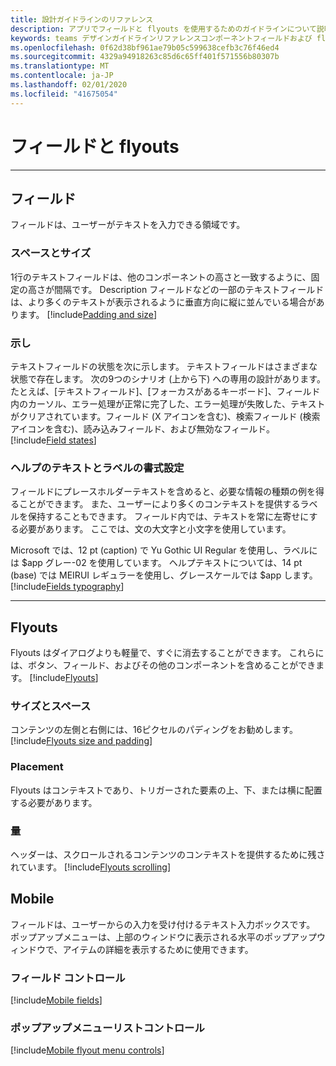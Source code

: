 ```yaml
---
title: 設計ガイドラインのリファレンス
description: アプリでフィールドと flyouts を使用するためのガイドラインについて説明します。
keywords: teams デザインガイドラインリファレンスコンポーネントフィールドおよび flyouts
ms.openlocfilehash: 0f62d38bf961ae79b05c599638cefb3c76f46ed4
ms.sourcegitcommit: 4329a94918263c85d6c65ff401f571556b80307b
ms.translationtype: MT
ms.contentlocale: ja-JP
ms.lasthandoff: 02/01/2020
ms.locfileid: "41675054"
---
```

# <a name="fields-and-flyouts"></a>フィールドと flyouts

---

## <a name="fields"></a>フィールド

フィールドは、ユーザーがテキストを入力できる領域です。

### <a name="padding-and-size"></a>スペースとサイズ

1行のテキストフィールドは、他のコンポーネントの高さと一致するように、固定の高さが間隔です。 Description フィールドなどの一部のテキストフィールドは、より多くのテキストが表示されるように垂直方向に縦に並んでいる場合があります。
[!include[Padding and size](~/includes/design/fields-image-padding.html)]

### <a name="states"></a>示し

テキストフィールドの状態を次に示します。 テキストフィールドはさまざまな状態で存在します。 次の9つのシナリオ (上から下) への専用の設計があります。たとえば、[テキストフィールド]、[フォーカスがあるキーボード]、フィールド内のカーソル、エラー処理が正常に完了した、エラー処理が失敗した、テキストがクリアされています。フィールド (X アイコンを含む)、検索フィールド (検索アイコンを含む)、読み込みフィールド、および無効なフィールド。
[!include[Field states](~/includes/design/fields-image-states.html)]

### <a name="formatting-help-text-and-labels"></a>ヘルプのテキストとラベルの書式設定

フィールドにプレースホルダーテキストを含めると、必要な情報の種類の例を得ることができます。 また、ユーザーにより多くのコンテキストを提供するラベルを保持することもできます。 フィールド内では、テキストを常に左寄せにする必要があります。 ここでは、文の大文字と小文字を使用しています。

Microsoft では、12 pt (caption) で Yu Gothic UI Regular を使用し、ラベルには $app グレー-02 を使用しています。 ヘルプテキストについては、14 pt (base) では MEIRUI レギュラーを使用し、グレースケールでは $app します。
[!include[Fields typography](~/includes/design/fields-image-typography.html)]

---

## <a name="flyouts"></a>Flyouts

Flyouts はダイアログよりも軽量で、すぐに消去することができます。 これらには、ボタン、フィールド、およびその他のコンポーネントを含めることができます。
[!include[Flyouts](~/includes/design/flyouts-image.html)]

### <a name="sizing-and-padding"></a>サイズとスペース

コンテンツの左側と右側には、16ピクセルのパディングをお勧めします。
[!include[Flyouts size and padding](~/includes/design/flyouts-image-sizepadding.html)]

### <a name="placement"></a>Placement

Flyouts はコンテキストであり、トリガーされた要素の上、下、または横に配置する必要があります。

### <a name="scrolling"></a>量

ヘッダーは、スクロールされるコンテンツのコンテキストを提供するために残されています。
[!include[Flyouts scrolling](~/includes/design/flyouts-image-scrolling.html)]

## <a name="mobile"></a>Mobile

フィールドは、ユーザーからの入力を受け付けるテキスト入力ボックスです。 ポップアップメニューは、上部のウィンドウに表示される水平のポップアップウィンドウで、アイテムの詳細を表示するために使用できます。

### <a name="field-controls"></a>フィールド コントロール

[!include[Mobile fields](~/includes/design/fields-mobile-image.html)]

### <a name="flyout-menu-list-controls"></a>ポップアップメニューリストコントロール

[!include[Mobile flyout menu controls](~/includes/design/flyout-menu-mobile-image.html)]
